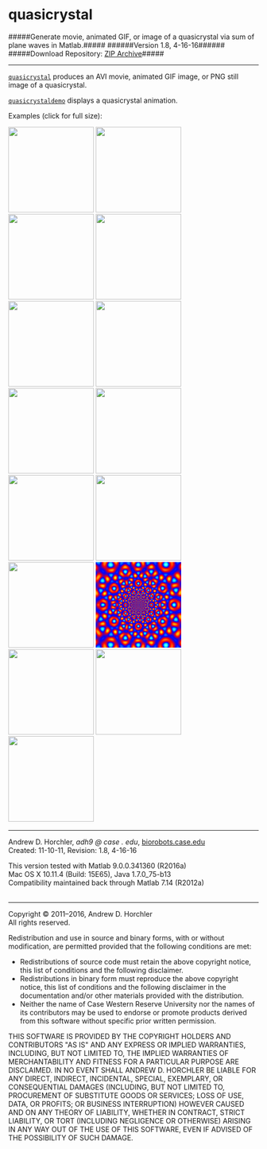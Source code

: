 quasicrystal
========
#####Generate movie, animated GIF, or image of a quasicrystal via sum of plane waves in Matlab.#####
######Version 1.8, 4-16-16######
#####Download Repository: [ZIP Archive](https://github.com/horchler/quasicrystal/archive/master.zip)#####

--------

[```quasicrystal```](https://github.com/horchler/quasicrystal/blob/master/quasicrystal.m) produces an AVI movie, animated GIF image, or PNG still image of a quasicrystal.  
    
[```quasicrystaldemo```](https://github.com/horchler/quasicrystal/blob/master/quasicrystaldemo.m) displays a quasicrystal animation.    
  
Examples (click for full size):  

<img src="https://github.com/horchler/quasicrystal/blob/master/examples/bw01.gif" width="172" height="172">
<img src="https://github.com/horchler/quasicrystal/blob/master/examples/bw02.gif" width="172" height="172">
<img src="https://github.com/horchler/quasicrystal/blob/master/examples/bw03.gif" width="172" height="172">
<img src="https://github.com/horchler/quasicrystal/blob/master/examples/bw04.gif" width="172" height="172">
<img src="https://github.com/horchler/quasicrystal/blob/master/examples/bw05.gif" width="172" height="172">
<img src="https://github.com/horchler/quasicrystal/blob/master/examples/color06.gif" width="172" height="172">
<img src="https://github.com/horchler/quasicrystal/blob/master/examples/color07.gif" width="172" height="172">
<img src="https://github.com/horchler/quasicrystal/blob/master/examples/color08.gif" width="172" height="172">
<img src="https://github.com/horchler/quasicrystal/blob/master/examples/color09.gif" width="172" height="172">
<img src="https://github.com/horchler/quasicrystal/blob/master/examples/color10.gif" width="172" height="172">
<img src="https://github.com/horchler/quasicrystal/blob/master/examples/scl32-ang7-gray-logpolar.gif" width="172" height="172">
<img src="https://github.com/horchler/quasicrystal/blob/master/examples/scl32-ang5-ijet-logpolar.gif" width="172" height="172">
<img src="https://github.com/horchler/quasicrystal/blob/master/examples/scl32-ang5-jet3-c5-logpolar.gif" width="172" height="172">
<img src="https://github.com/horchler/quasicrystal/blob/master/examples/scl32-ang7-jet-cartesian.gif" width="172" height="172">
<img src="https://github.com/horchler/quasicrystal/blob/master/examples/scl32-ang7-jet-logpolar.gif" width="172" height="172">
&nbsp;  

--------

Andrew D. Horchler, *adh9 @ case . edu*, [biorobots.case.edu](http://biorobots.case.edu/)  
Created: 11-10-11, Revision: 1.8, 4-16-16  

This version tested with Matlab 9.0.0.341360 (R2016a)  
Mac OS X 10.11.4 (Build: 15E65), Java 1.7.0_75-b13  
Compatibility maintained back through Matlab 7.14 (R2012a)  
&nbsp;  

--------

Copyright &copy; 2011&ndash;2016, Andrew D. Horchler  
All rights reserved.  

Redistribution and use in source and binary forms, with or without modification, are permitted provided that the following conditions are met:
 * Redistributions of source code must retain the above copyright notice, this list of conditions and the following disclaimer.
 * Redistributions in binary form must reproduce the above copyright notice, this list of conditions and the following disclaimer in the documentation and/or other materials provided with the distribution.
 * Neither the name of Case Western Reserve University nor the names of its contributors may be used to endorse or promote products derived from this software without specific prior written permission.

THIS SOFTWARE IS PROVIDED BY THE COPYRIGHT HOLDERS AND CONTRIBUTORS "AS IS" AND ANY EXPRESS OR IMPLIED WARRANTIES, INCLUDING, BUT NOT LIMITED TO, THE IMPLIED WARRANTIES OF MERCHANTABILITY AND FITNESS FOR A PARTICULAR PURPOSE ARE DISCLAIMED. IN NO EVENT SHALL ANDREW D. HORCHLER BE LIABLE FOR ANY DIRECT, INDIRECT, INCIDENTAL, SPECIAL, EXEMPLARY, OR CONSEQUENTIAL DAMAGES (INCLUDING, BUT NOT LIMITED TO, PROCUREMENT OF SUBSTITUTE GOODS OR SERVICES; LOSS OF USE, DATA, OR PROFITS; OR BUSINESS INTERRUPTION) HOWEVER CAUSED AND ON ANY THEORY OF LIABILITY, WHETHER IN CONTRACT, STRICT LIABILITY, OR TORT (INCLUDING NEGLIGENCE OR OTHERWISE) ARISING IN ANY WAY OUT OF THE USE OF THIS SOFTWARE, EVEN IF ADVISED OF THE POSSIBILITY OF SUCH DAMAGE.